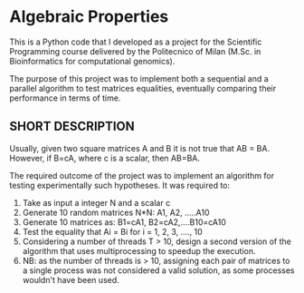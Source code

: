 # Algebraic Properties
This is a Python code that I developed as a project for the Scientific Programming course delivered by the Politecnico of Milan (M.Sc. in Bioinformatics for computational genomics).

The purpose of this project was to implement both a sequential and a parallel algorithm to test matrices equalities, eventually comparing their performance in terms of time.

## SHORT DESCRIPTION

Usually, given two square matrices A and B it is not true that AB = BA. However, if B=cA, where c is a scalar, then AB=BA.

The required outcome of the project was to implement an algorithm for testing experimentally such hypotheses. It was required to:
1. Take as input a integer N and a scalar c
2. Generate 10 random matrices N*N: A1, A2, .....A10
3. Generate 10 matrices as: B1=cA1, B2=cA2,....B10=cA10
4. Test the equality that Ai = Bi for i = 1, 2, 3, ...., 10
5. Considering a number of threads T > 10, design a second version of the algorithm that uses multiprocessing to speedup the execution.
6. NB: as the number of threads is > 10, assigning each pair of matrices to a single process was not considered a valid solution, as some processes wouldn't have been used.

